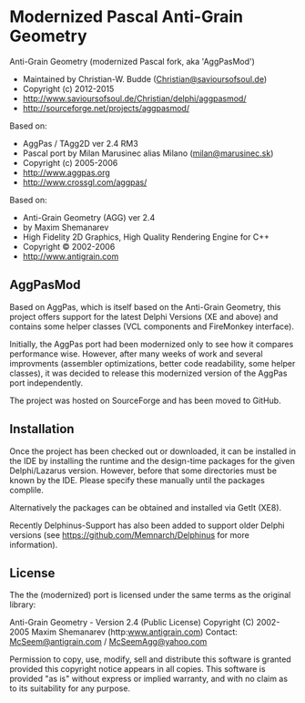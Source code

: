 Modernized Pascal Anti-Grain Geometry
=====================================

Anti-Grain Geometry (modernized Pascal fork, aka 'AggPasMod') 
-  Maintained by Christian-W. Budde (Christian@savioursofsoul.de)          
-  Copyright (c) 2012-2015  
-  http://www.savioursofsoul.de/Christian/delphi/aggpasmod/
-  http://sourceforge.net/projects/aggpasmod/
  
Based on:                                                                 
-  AggPas / TAgg2D ver 2.4 RM3
-  Pascal port by Milan Marusinec alias Milano (milan@marusinec.sk)        
-  Copyright (c) 2005-2006 
-  http://www.aggpas.org
-  http://www.crossgl.com/aggpas/

Based on:
-  Anti-Grain Geometry (AGG) ver 2.4 
-  by Maxim Shemanarev 
-  High Fidelity 2D Graphics,  High Quality Rendering Engine for C++
-  Copyright © 2002-2006 
-  http://www.antigrain.com

AggPasMod
---------
Based on AggPas, which is itself based on the Anti-Grain Geometry, this project offers support for the latest Delphi Versions (XE and above) and contains some helper classes (VCL components and FireMonkey interface).

Initially, the AggPas port had been modernized only to see how it compares performance wise. However, after many weeks of work and several improvments (assembler optimizations, better code readability, some helper classes), it was decided to release this modernized version of the AggPas port independently.

The project was hosted on SourceForge and has been moved to GitHub. 


Installation
------------
Once the project has been checked out or downloaded, it can be installed in the IDE by installing the runtime and the design-time packages for the given Delphi/Lazarus version. However, before that some directories must be known by the IDE. Please specify these manually until the packages complile. 

Alternatively the packages can be obtained and installed via GetIt (XE8). 

Recently Delphinus-Support has also been added to support older Delphi versions (see https://github.com/Memnarch/Delphinus for more information).


License
-------

The the (modernized) port is licensed under the same terms as the original library:

  Anti-Grain Geometry - Version 2.4 (Public License)
  Copyright (C) 2002-2005 Maxim Shemanarev (http:www.antigrain.com)
  Contact: McSeem@antigrain.com / McSeemAgg@yahoo.com

  Permission to copy, use, modify, sell and distribute this software
  is granted provided this copyright notice appears in all copies.
  This software is provided "as is" without express or implied
  warranty, and with no claim as to its suitability for any purpose.